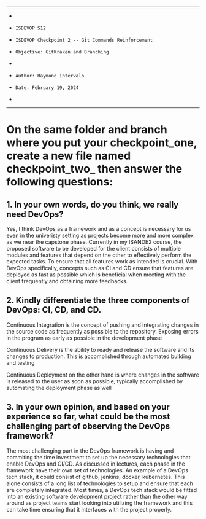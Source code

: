 **********************************************************************
*
*     ISDEVOP S12
*     ISDEVOP Checkpoint 2 -- Git Commands Reinforcement
*     Objective: GitKraken and Branching
*     
*     Author: Raymond Intervalo
*     Date: February 19, 2024
*     
**********************************************************************


# On the same folder and branch where you put your checkpoint_one, create a new file named checkpoint_two_<yourSurName> then answer the following questions:
## 1. In your own words, do you think, we really need DevOps?

Yes, I think DevOps as a framework and as a concept is necessary for us even in the univeristy setting as projects become more and more complex as we near the
capstone phase. Currently in my ISANDE2 course, the proposed software to be developed for the client consists of multiple modules and features that depend
on the other to effectively perform the expected tasks. To ensure that all features work as intended is crucial. With DevOps specifically, concepts such as
CI and CD ensure that features are deployed as fast as possible which is beneficial when meeting with the client frequently and obtaining more feedbacks. 

## 2. Kindly differentiate the three components of DevOps: CI, CD, and CD.

Continuous Integration is the concept of pushing and integrating changes in the source code as frequently as possible to the repository. Exposing errors in the program as early as possible in the 
development phase

Continuous Delivery is the ability to ready and release the software and its changes to production. This is accomplished through automated building and testing

Continuous Deployment on the other hand is where changes in the software is released to the user as soon as possible, typically accomplished by automating the deployment phase as well

## 3. In your own opinion, and based on your experience so far, what could be the most challenging part of observing the DevOps framework?

The most challenging part in the DevOps framework is having and commiting the time investment to set up the necessary technologies that enable DevOps and CI/CD.
As discussed in lectures, each phase in the framework have their own set of technologies. An example of a DevOps tech stack, it could consist of 
github, jenkins, docker, kubernetes. This alone consists of a long list of technologies to setup and ensure that each are completely integrated. Most times,
a DevOps tech stack would be fitted into an existing software development project rather than the other way around as project teams start looking into utilizing the framework
and this can take time ensuring that it interfaces with the project properly.